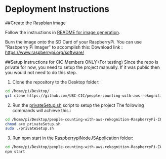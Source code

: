 # Deployment Instructions

##Create the Raspbian image 

Follow the instructions in [README for image generation](../linuxImageSetup/README.md).

Burn the image onto the SD Card of your RaspberryPi. You can use "Rasbperry Pi Imager" to accomplish this:
Download link : https://www.raspberrypi.org/software/

##Setup Instructions for CIC Members ONLY (For testing)
Since the repo is private for now, you need to setup the project manually. 
If it was public then you would not need to do this step.

1. Clone the repository to the Desktop folder:

```bash
cd /home/pi/Desktop/
git clone https://github.com/UBC-CIC/people-counting-with-aws-rekognition-RaspberryPi-IOT.git
``` 
2. Run the [privateSetup.sh](../RaspberrypiNodeJSApplication/privateSetup.sh) script to setup the project
   The following commands will achieve this.:

```bash
cd /home/pi/Desktop/people-counting-with-aws-rekognition-RaspberryPi-IOT/RaspberrypiNodeJSApplication
chmod a+x privateSetup.sh 
sudo ./privateSetup.sh
``` 

3. Run npm start in the RaspberrypiNodeJSApplication folder:

```bash
cd /home/pi/Desktop/people-counting-with-aws-rekognition-RaspberryPi-IOT/RaspberrypiNodeJSApplication
npm start 
``` 
